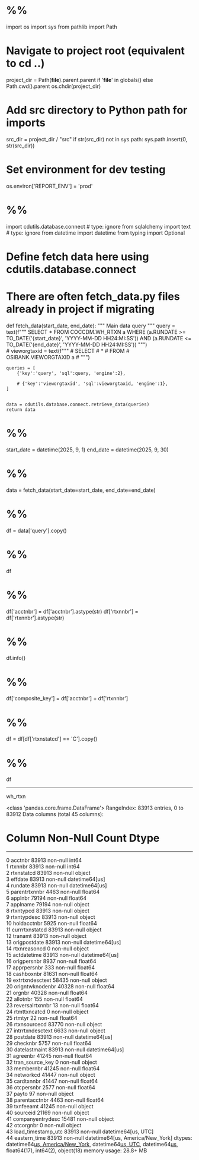 # %%
import os
import sys
from pathlib import Path

# Navigate to project root (equivalent to cd ..)
project_dir = Path(__file__).parent.parent if '__file__' in globals() else Path.cwd().parent
os.chdir(project_dir)

# Add src directory to Python path for imports
src_dir = project_dir / "src"
if str(src_dir) not in sys.path:
    sys.path.insert(0, str(src_dir))

# Set environment for dev testing
os.environ['REPORT_ENV'] = 'prod'

# %%

import cdutils.database.connect # type: ignore
from sqlalchemy import text # type: ignore
from datetime import datetime
from typing import Optional

# Define fetch data here using cdutils.database.connect
# There are often fetch_data.py files already in project if migrating
def fetch_data(start_date, end_date):
    """
    Main data query
    """
    query = text(f"""
    SELECT
        *
    FROM
        COCCDM.WH_RTXN a
    WHERE
        (a.RUNDATE >= TO_DATE('{start_date}', 'YYYY-MM-DD HH24:MI:SS')) AND
        (a.RUNDATE <= TO_DATE('{end_date}', 'YYYY-MM-DD HH24:MI:SS'))
    """)    
    # vieworgtaxid = text(f"""
    # SELECT
    #     *
    # FROM
    #     OSIBANK.VIEWORGTAXID a
    # """)

    queries = [
        {'key':'query', 'sql':query, 'engine':2},
        
        # {'key':'vieworgtaxid', 'sql':vieworgtaxid, 'engine':1},
    ]


    data = cdutils.database.connect.retrieve_data(queries)
    return data


# %%
start_date = datetime(2025, 9, 1)
end_date = datetime(2025, 9, 30)

# %%
data = fetch_data(start_date=start_date, end_date=end_date)

# %%
df = data['query'].copy()

# %%
df

# %%
df['acctnbr'] = df['acctnbr'].astype(str)
df['rtxnnbr'] = df['rtxnnbr'].astype(str)

# %%
df.info()

# %%
df['composite_key'] = df['acctnbr'] + df['rtxnnbr']

# %%
df = df[df['rtxnstatcd'] == 'C'].copy()

# %%
df


---


wh_rtxn

<class 'pandas.core.frame.DataFrame'>
RangeIndex: 83913 entries, 0 to 83912
Data columns (total 45 columns):
 #   Column              Non-Null Count  Dtype                           
---  ------              --------------  -----                           
 0   acctnbr             83913 non-null  int64                           
 1   rtxnnbr             83913 non-null  int64                           
 2   rtxnstatcd          83913 non-null  object                          
 3   effdate             83913 non-null  datetime64[us]                  
 4   rundate             83913 non-null  datetime64[us]                  
 5   parentrtxnnbr       4463 non-null   float64                         
 6   applnbr             79194 non-null  float64                         
 7   applname            79194 non-null  object                          
 8   rtxntypcd           83913 non-null  object                          
 9   rtxntypdesc         83913 non-null  object                          
 10  holdacctnbr         5925 non-null   float64                         
 11  currrtxnstatcd      83913 non-null  object                          
 12  tranamt             83913 non-null  object                          
 13  origpostdate        83913 non-null  datetime64[us]                  
 14  rtxnreasoncd        0 non-null      object                          
 15  actdatetime         83913 non-null  datetime64[us]                  
 16  origpersnbr         8937 non-null   float64                         
 17  apprpersnbr         333 non-null    float64                         
 18  cashboxnbr          81631 non-null  float64                         
 19  extrtxndesctext     58435 non-null  object                          
 20  origntwknodenbr     40328 non-null  float64                         
 21  orgnbr              40328 non-null  float64                         
 22  allotnbr            155 non-null    float64                         
 23  reversalrtxnnbr     13 non-null     float64                         
 24  rtmttxncatcd        0 non-null      object                          
 25  rtmtyr              22 non-null     float64                         
 26  rtxnsourcecd        83770 non-null  object                          
 27  intrrtxndesctext    6633 non-null   object                          
 28  postdate            83913 non-null  datetime64[us]                  
 29  checknbr            5757 non-null   float64                         
 30  datelastmaint       83913 non-null  datetime64[us]                  
 31  agreenbr            41245 non-null  float64                         
 32  tran_source_key     0 non-null      object                          
 33  membernbr           41245 non-null  float64                         
 34  networkcd           41447 non-null  object                          
 35  cardtxnnbr          41447 non-null  float64                         
 36  otcpersnbr          2577 non-null   float64                         
 37  payto               97 non-null     object                          
 38  parentacctnbr       4463 non-null   float64                         
 39  txnfeeamt           41245 non-null  object                          
 40  sourceid            21169 non-null  object                          
 41  companyentrydesc    15481 non-null  object                          
 42  otcorgnbr           0 non-null      object                          
 43  load_timestamp_utc  83913 non-null  datetime64[us, UTC]             
 44  eastern_time        83913 non-null  datetime64[us, America/New_York]
dtypes: datetime64[us, America/New_York](1), datetime64[us, UTC](1), datetime64[us](6), float64(17), int64(2), object(18)
memory usage: 28.8+ MB